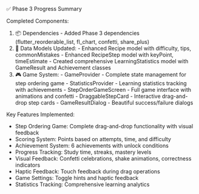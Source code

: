   ✅ Phase 3 Progress Summary

  Completed Components:

  1. 📦 Dependencies - Added Phase 3 dependencies (flutter_reorderable_list, fl_chart, confetti, share_plus)
  2. 🎯 Data Models Updated:
    - Enhanced Recipe model with difficulty, tips, commonMistakes
    - Enhanced RecipeStep model with keyPoint, timeEstimate
    - Created comprehensive LearningStatistics model with GameResult and Achievement classes
  3. 🎮 Game System:
    - GameProvider - Complete state management for step ordering game
    - StatisticsProvider - Learning statistics tracking with achievements
    - StepOrderGameScreen - Full game interface with animations and confetti
    - DraggableStepCard - Interactive drag-and-drop step cards
    - GameResultDialog - Beautiful success/failure dialogs

  Key Features Implemented:

  - Step Ordering Game: Complete drag-and-drop functionality with visual feedback
  - Scoring System: Points based on attempts, time, and difficulty
  - Achievement System: 6 achievements with unlock conditions
  - Progress Tracking: Study time, streaks, mastery levels
  - Visual Feedback: Confetti celebrations, shake animations, correctness indicators
  - Haptic Feedback: Touch feedback during drag operations
  - Game Settings: Toggle hints and haptic feedback
  - Statistics Tracking: Comprehensive learning analytics